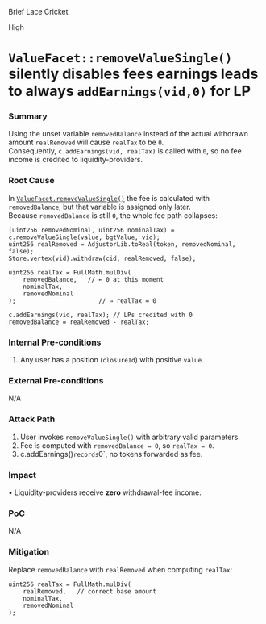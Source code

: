 Brief Lace Cricket

High

# `ValueFacet::removeValueSingle()` silently disables fees earnings leads to always `addEarnings(vid,0)` for LP

### Summary

Using the unset variable `removedBalance` instead of the actual withdrawn amount `realRemoved` will cause `realTax` to be `0`.  
Consequently, `c.addEarnings(vid, realTax)` is called with `0`, so no fee income is credited to liquidity-providers.

### Root Cause

In [`ValueFacet.removeValueSingle()`](https://github.com/sherlock-audit/2025-04-burve/blob/main/Burve/src/multi/facets/ValueFacet.sol#L214) the fee is calculated with `removedBalance`, but that variable is assigned only later.  
Because `removedBalance` is still `0`, the whole fee path collapses:

```solidity
(uint256 removedNominal, uint256 nominalTax) = c.removeValueSingle(value, bgtValue, vid);
uint256 realRemoved = AdjustorLib.toReal(token, removedNominal, false);
Store.vertex(vid).withdraw(cid, realRemoved, false);

uint256 realTax = FullMath.mulDiv(
    removedBalance,   // ← 0 at this moment
    nominalTax,
    removedNominal
);                       // ⇒ realTax = 0

c.addEarnings(vid, realTax); // LPs credited with 0
removedBalance = realRemoved - realTax; 
```

### Internal Pre-conditions

1. Any user has a position (`closureId`) with positive `value`. 

### External Pre-conditions

N/A

### Attack Path

1. User invokes `removeValueSingle()` with arbitrary valid parameters.  
2. Fee is computed with `removedBalance = 0`, so `realTax = 0`.  
3. c.addEarnings()` records `0`, no tokens forwarded as fee.  


### Impact

• Liquidity-providers receive **zero** withdrawal-fee income. 

### PoC

N/A

### Mitigation

Replace `removedBalance` with `realRemoved` when computing `realTax`:

```solidity
uint256 realTax = FullMath.mulDiv(
    realRemoved,   // correct base amount
    nominalTax,
    removedNominal
);
```